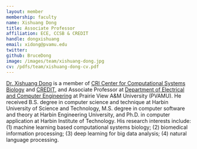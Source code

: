 ```yaml
---
layout: member
membership: faculty
name: Xishuang Dong
title: Associate Professor
affiliation: ECE, CCSB & CREDIT
handle: dongxishuang
email: xidong@pvamu.edu
twitter: 
github: BruceDong
image: /images/team/xishuang-dong.jpg
cv: /pdfs/team/xishuang-dong-cv.pdf
---
```


[Dr. Xishuang Dong](https://ccsb.pvamu.edu/team/xishuang-dong/) is a member of [CRI Center for Computational Systems Biology](https://ccsb.pvamu.edu) and [CREDIT](https://www.pvamu.edu/engineering/credit/), and Associate Professor at [Department of Electrical and Computer Engineering](https://www.pvamu.edu/ece/) at Prairie View A&M University (PVAMU).   He received B.S. degree in computer science and technique at Harbin University of Science and Technology, M.S. degree in computer software and theory at Harbin Engineering University, and Ph.D. in computer application at Harbin Institute of Technology. His research interests include: (1) machine learning based computational systems biology; (2) biomedical information processing; (3) deep learning for big data analysis; (4) natural language processing.


